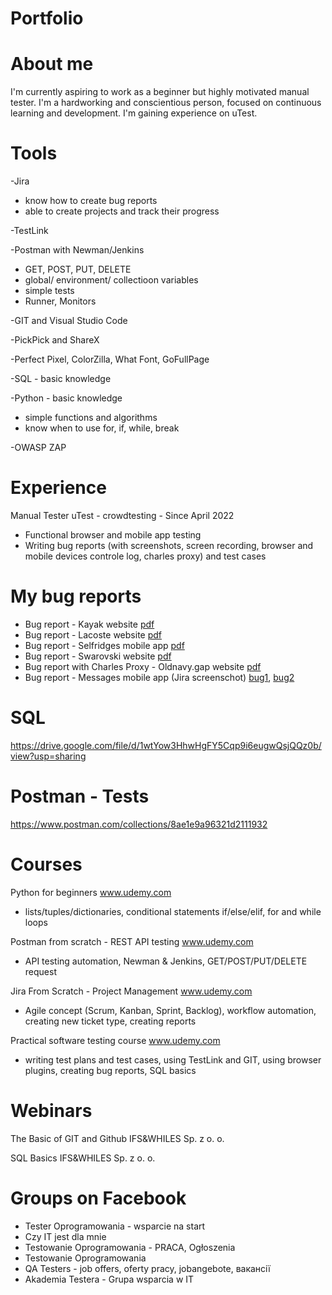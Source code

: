 # Portfolio
# About me
I'm currently aspiring to work as a beginner but highly motivated
manual tester. I'm a hardworking and conscientious person, focused on continuous
learning and development. I'm gaining experience on uTest.
# Tools
-Jira
- know how to create bug reports
- able to create projects and track their progress

-TestLink

-Postman with Newman/Jenkins
- GET, POST, PUT, DELETE
- global/ environment/ collectioon variables
- simple tests
- Runner, Monitors

-GIT and Visual Studio Code

-PickPick and ShareX

-Perfect Pixel, ColorZilla, What
Font, GoFullPage

-SQL - basic knowledge

-Python - basic knowledge
- simple functions and algorithms
- know when to use for, if, while, break

-OWASP ZAP
# Experience
Manual Tester
uTest - crowdtesting - Since April 2022
- Functional browser and mobile app testing
- Writing bug reports (with screenshots, screen recording, browser and mobile devices
controle log, charles proxy) and test cases
# My bug reports
* Bug report - Kayak website 
[pdf](https://drive.google.com/file/d/1R2WAEwnIrOySw3fqBXnmdPhR79WZpV-c/view?usp=sharing)
* Bug report - Lacoste website
[pdf](https://drive.google.com/file/d/1jfrs7YND2V5eNrS_-rnepCadKoPgkHdK/view?usp=sharing)
* Bug report - Selfridges mobile app
[pdf](https://drive.google.com/file/d/1HDKOhw99Egfat3EcSjbpoYZ3rVxLp3kh/view?usp=sharing)
* Bug report - Swarovski website
[pdf](https://drive.google.com/file/d/1QYLBQhhMLtLOZfO0nwTGr3tFQT1GzmMd/view?usp=sharing)
* Bug report with Charles Proxy - Oldnavy.gap website
[pdf](https://drive.google.com/file/d/1zV2f7MLYpiRVQUM_Vs3qeUabOek8p2LC/view?usp=sharing)
* Bug report - Messages mobile app (Jira screenschot)
[bug1](https://drive.google.com/file/d/1VssJok2_bIwztC4vdKVZc5a6hQSbxTZk/view?usp=sharing),
[bug2](https://drive.google.com/file/d/1Qn7jmUJ-ADWdDkk14MnVQFJSoocc24P7/view?usp=sharing)

# SQL
https://drive.google.com/file/d/1wtYow3HhwHgFY5Cqp9i6eugwQsjQQz0b/view?usp=sharing
# Postman - Tests
https://www.postman.com/collections/8ae1e9a96321d2111932
# Courses
Python for beginners www.udemy.com 
- lists/tuples/dictionaries, conditional statements if/else/elif, for and while loops 

Postman from scratch - REST API testing www.udemy.com 
- API testing automation, Newman & Jenkins, GET/POST/PUT/DELETE request

Jira From Scratch - Project Management www.udemy.com 
- Agile concept (Scrum, Kanban, Sprint, Backlog), workflow automation, creating new
ticket type, creating reports

Practical software testing course www.udemy.com 
- writing test plans and test cases, using TestLink and GIT, using browser plugins,
creating bug reports, SQL basics
# Webinars
The Basic of GIT and Github
IFS&WHILES Sp. z o. o. 

SQL Basics
IFS&WHILES Sp. z o. o.
# Groups on Facebook
- Tester Oprogramowania - wsparcie na start
- Czy IT jest dla mnie
- Testowanie Oprogramowania - PRACA, Ogłoszenia
- Testowanie Oprogramowania
- QA Testers - job offers, oferty pracy, jobangebote, вакансії
- Akademia Testera - Grupa wsparcia w IT
